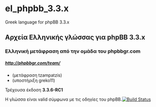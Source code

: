# el_phpbb_3.3.x

Greek language for phpBB 3.3.x

Αρχεία Ελληνικής γλώσσας για phpBB 3.3.x
--------------------------------------

### Ελληνική μετάφραση από την ομάδα του phpbbgr.com
##### http://phpbbgr.com/team/

 * (μετάφραση tzampatzis)
 * (υποστήριξη greko11)

Τρέχουσα έκδοση **3.3.6-RC1**

Η γλώσσα είναι valid σύμφωνα με τις οδηγίες του phpBB.[![Build Status](https://travis-ci.com/tzampatzis/el_phpbb_3.3.x.svg?branch=master)](https://travis-ci.com/github/tzampatzis/el_phpbb_3.3.x)

